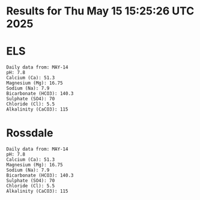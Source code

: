 # Results for Thu May 15 15:25:26 UTC 2025
# ELS
```
Daily data from: MAY-14
pH: 7.8
Calcium (Ca): 51.3
Magnesium (Mg): 16.75
Sodium (Na): 7.9
Bicarbonate (HCO3): 140.3
Sulphate (SO4): 70
Chloride (Cl): 5.5
Alkalinity (CaCO3): 115
```
# Rossdale
```
Daily data from: MAY-14
pH: 7.8
Calcium (Ca): 51.3
Magnesium (Mg): 16.75
Sodium (Na): 7.9
Bicarbonate (HCO3): 140.3
Sulphate (SO4): 70
Chloride (Cl): 5.5
Alkalinity (CaCO3): 115
```
